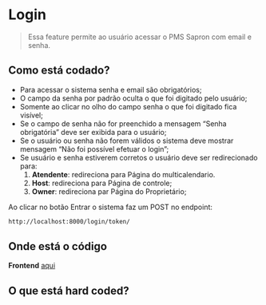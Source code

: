 # Login

> Essa feature permite ao usuário acessar o PMS Sapron com email e senha.

## Como está codado?

- Para acessar o sistema senha e email são obrigatórios;
- O campo da senha por padrão oculta o que foi digitado pelo usuário;
- Somente ao clicar no olho do campo senha o que foi digitado fica visível;
- Se o campo de senha não for preenchido a mensagem “Senha obrigatória” deve ser exibida para o usuário;
- Se o usuário ou senha não forem válidos o sistema deve mostrar mensagem “Não foi possível efetuar o login”;
- Se usuário e senha estiverem corretos o usuário deve ser redirecionado para: 
  1. **Atendente**: redireciona para Página do multicalendario.
  2. **Host**: redireciona para Página de controle;
  3. **Owner**: redireciona par Página do Proprietário;


Ao clicar no botão Entrar o sistema faz um POST no endpoint:
```bash
http://localhost:8000/login/token/
```
## Onde está o código
**Frontend** [aqui](https://github.com/cabfersp/sapron-pms-web/blob/main/front/src/pages/Login/Login.tsx)

## O que está hard coded?